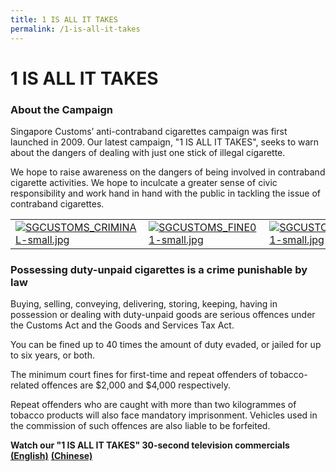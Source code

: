 ```yaml
---
title: 1 IS ALL IT TAKES
permalink: /1-is-all-it-takes
---
```


# 1 IS ALL IT TAKES

### About the Campaign

Singapore Customs’ anti-contraband cigarettes campaign was first launched in 2009. Our latest campaign, "1 IS ALL IT TAKES", seeks to warn about the dangers of dealing with just one stick of illegal cigarette.

We hope to raise awareness on the dangers of being involved in contraband cigarette activities. We hope to inculcate a greater sense of civic responsibility and work hand in hand with the public in tackling the issue of contraband cigarettes.

|  |  |  |
|--|--|--|
|[![SGCUSTOMS_CRIMINAL-small.jpg](/images/SGCUSTOMS_CRIMINAL-small.jpg)](/images/SGCUSTOMS_CRIMINAL01.jpg) | [![SGCUSTOMS_FINE01-small.jpg](/images/SGCUSTOMS_FINE01-small.jpg)](/images/SGCUSTOMS_CRIMINAL01.jpg) | [![SGCUSTOMS_JAILED01-small.jpg](/images/SGCUSTOMS_JAILED01-small.jpg)](/images/SGCUSTOMS_JAILED01.jpg) |

### Possessing duty-unpaid cigarettes is a crime punishable by law

Buying, selling, conveying, delivering, storing, keeping, having in possession or dealing with duty-unpaid goods are serious offences under the Customs Act and the Goods and Services Tax Act.

You can be fined up to 40 times the amount of duty evaded, or jailed for up to six years, or both.

The minimum court fines for first-time and repeat offenders of tobacco-related offences are $2,000 and $4,000 respectively.

Repeat offenders who are caught with more than two kilogrammes of tobacco products will also face mandatory imprisonment. Vehicles used in the commission of such offences are also liable to be forfeited.

**Watch our "1 IS ALL IT TAKES" 30-second television commercials** [**(English)**](https://www.youtube.com/watch?v=o2Ji1KK_X9U)  [**(Chinese)**](https://www.youtube.com/watch?v=Z9sNocdV3zk)
